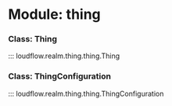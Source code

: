 # Module: thing

### Class: Thing

::: loudflow.realm.thing.thing.Thing

### Class: ThingConfiguration

::: loudflow.realm.thing.thing.ThingConfiguration
